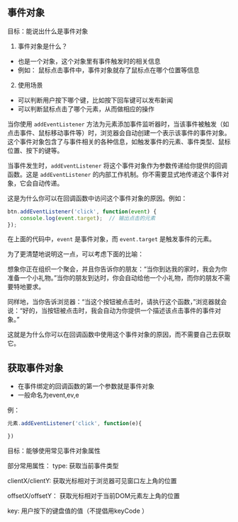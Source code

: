 ## 事件对象


目标：能说出什么是事件对象

1. 事件对象是什么？
- 也是一个对象，这个对象里有事件触发时的相关信息
- 例如： 鼠标点击事件中，事件对象就存了鼠标点在哪个位置等信息

2. 使用场景
- 可以判断用户按下哪个键，比如按下回车键可以发布新闻
- 可以判断鼠标点击了哪个元素，从而做相应的操作


当你使用 `addEventListener` 方法为元素添加事件监听器时，当该事件被触发（如点击事件、鼠标移动事件等）时，浏览器会自动创建一个表示该事件的事件对象。这个事件对象包含了与事件相关的各种信息，如触发事件的元素、事件类型、鼠标位置、按下的键等。

当事件发生时，`addEventListener` 将这个事件对象作为参数传递给你提供的回调函数。这是 `addEventListener` 的内部工作机制。你不需要显式地传递这个事件对象，它会自动传递。

这是为什么你可以在回调函数中访问这个事件对象的原因。例如：

```javascript
btn.addEventListener('click', function(event) {
    console.log(event.target);  // 输出点击的元素
});
```

在上面的代码中，`event` 是事件对象，而 `event.target` 是触发事件的元素。

为了更清楚地说明这一点，可以考虑下面的比喻：

想象你正在组织一个聚会，并且你告诉你的朋友：“当你到达我的家时，我会为你准备一个小礼物。”当你的朋友到达时，你会自动给他一个小礼物，而你的朋友不需要特地要求。

同样地，当你告诉浏览器：“当这个按钮被点击时，请执行这个函数，”浏览器就会说：“好的，当按钮被点击时，我会自动为你提供一个描述该点击事件的事件对象。”

这就是为什么你可以在回调函数中使用这个事件对象的原因，而不需要自己去获取它。




## 获取事件对象

- 在事件绑定的回调函数的第一个参数就是事件对象
- 一般命名为event,ev,e
  
例：
```js
元素.addEventListener('click', function(e){

})
```

目标：能够使用常见事件对象属性

部分常用属性：
type: 获取当前事件类型

clientX/clientY: 获取光标相对于浏览器可见窗口左上角的位置

offsetX/offsetY： 获取光标相对于当前DOM元素左上角的位置

key: 用户按下的键盘值的值（不提倡用keyCode ）

